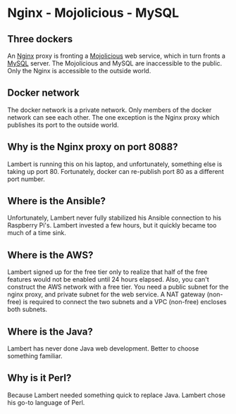 # Nginx - Mojolicious - MySQL


## Three dockers

An [Nginx](nginx) proxy is fronting a [Mojolicious](mojolicious) web service, which in turn fronts a [MySQL](mysql) server. The Mojolicious and MySQL are inaccessible to the public. Only the Nginx is accessible to the outside world.

## Docker network

The docker network is a private network. Only members of the docker network can see each other. The one exception is the Nginx proxy which publishes its port to the outside world.

## Why is the Nginx proxy on port 8088?

Lambert is running this on his laptop, and unfortunately, something else is taking up port 80. Fortunately, docker can re-publish port 80 as a different port number.

## Where is the Ansible?

Unfortunately, Lambert never fully stabilized his Ansible connection to his Raspberry Pi's. Lambert invested a few hours, but it quickly became too much of a time sink.

## Where is the AWS?

Lambert signed up for the free tier only to realize that half of the free features would not be enabled until 24 hours elapsed. Also, you can't construct the AWS network with a free tier. You need a public subnet for the nginx proxy, and private subnet for the web service. A NAT gateway (non-free) is required to connect the two subnets and a VPC (non-free) encloses both subnets.

## Where is the Java?

Lambert has never done Java web development. Better to choose something familiar.

## Why is it Perl?

Because Lambert needed something quick to replace Java. Lambert chose his go-to language of Perl.
